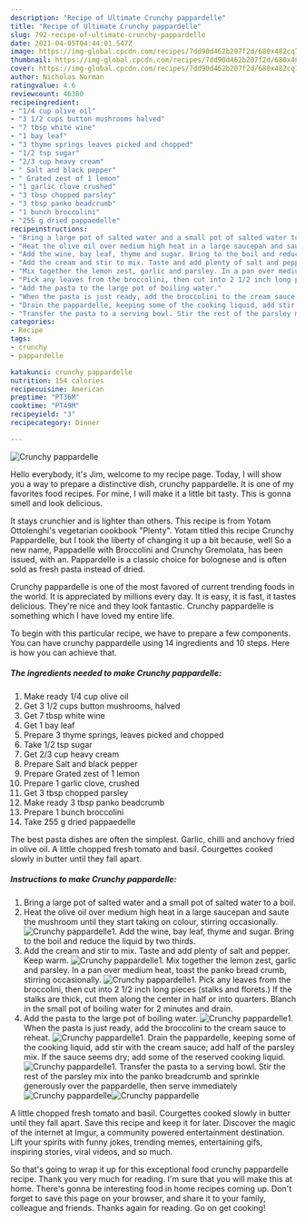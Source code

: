 ```yaml
---
description: "Recipe of Ultimate Crunchy pappardelle"
title: "Recipe of Ultimate Crunchy pappardelle"
slug: 792-recipe-of-ultimate-crunchy-pappardelle
date: 2021-04-05T04:44:01.547Z
image: https://img-global.cpcdn.com/recipes/7dd90d462b207f2d/680x482cq70/crunchy-pappardelle-recipe-main-photo.jpg
thumbnail: https://img-global.cpcdn.com/recipes/7dd90d462b207f2d/680x482cq70/crunchy-pappardelle-recipe-main-photo.jpg
cover: https://img-global.cpcdn.com/recipes/7dd90d462b207f2d/680x482cq70/crunchy-pappardelle-recipe-main-photo.jpg
author: Nicholas Norman
ratingvalue: 4.6
reviewcount: 46380
recipeingredient:
- "1/4 cup olive oil"
- "3 1/2 cups button mushrooms halved"
- "7 tbsp white wine"
- "1 bay leaf"
- "3 thyme springs leaves picked and chopped"
- "1/2 tsp sugar"
- "2/3 cup heavy cream"
- " Salt and black pepper"
- " Grated zest of 1 lemon"
- "1 garlic clove crushed"
- "3 tbsp chopped parsley"
- "3 tbsp panko beadcrumb"
- "1 bunch broccolini"
- "255 g dried pappaedelle"
recipeinstructions:
- "Bring a large pot of salted water and a small pot of salted water to a boil."
- "Heat the olive oil over medium high heat in a large saucepan and saute the mushroom until they start taking on colour, stirring occasionally."
- "Add the wine, bay leaf, thyme and sugar. Bring to the boil and reduce the liquid by two thirds."
- "Add the cream and stir to mix. Taste and add plenty of salt and pepper. Keep warm."
- "Mix together the lemon zest, garlic and parsley. In a pan over medium heat, toast the panko bread crumb, stirring occasionally."
- "Pick any leaves from the broccolini, then cut into 2 1/2 inch long pieces (stalks and florets.) If the stalks are thick, cut them along the center in half or into quarters. Blanch in the small pot of boiling water for 2 minutes and drain."
- "Add the pasta to the large pot of boiling water."
- "When the pasta is just ready, add the broccolini to the cream sauce to reheat."
- "Drain the pappardelle, keeping some of the cooking liquid, add stir with the cream sauce; add half of the parsley mix. If the sauce seems dry; add some of the reserved cooking liquid."
- "Transfer the pasta to a serving bowl. Stir the rest of the parsley mix into the panko breadcrumb and sprinkle generously over the pappardelle, then serve immediately"
categories:
- Recipe
tags:
- crunchy
- pappardelle

katakunci: crunchy pappardelle 
nutrition: 154 calories
recipecuisine: American
preptime: "PT36M"
cooktime: "PT49M"
recipeyield: "3"
recipecategory: Dinner

---
```



![Crunchy pappardelle](https://img-global.cpcdn.com/recipes/7dd90d462b207f2d/680x482cq70/crunchy-pappardelle-recipe-main-photo.jpg)

Hello everybody, it's Jim, welcome to my recipe page. Today, I will show you a way to prepare a distinctive dish, crunchy pappardelle. It is one of my favorites food recipes. For mine, I will make it a little bit tasty. This is gonna smell and look delicious.

It stays crunchier and is lighter than others. This recipe is from Yotam Ottolenghi&#39;s vegetarian cookbook &#34;Plenty&#34;. Yotam titled this recipe Crunchy Pappardelle, but I took the liberty of changing it up a bit because, well So a new name, Pappadelle with Broccolini and Crunchy Gremolata, has been issued, with an. Pappardelle is a classic choice for bolognese and is often sold as fresh pasta instead of dried.

Crunchy pappardelle is one of the most favored of current trending foods in the world. It is appreciated by millions every day. It is easy, it is fast, it tastes delicious. They're nice and they look fantastic. Crunchy pappardelle is something which I have loved my entire life.


To begin with this particular recipe, we have to prepare a few components. You can have crunchy pappardelle using 14 ingredients and 10 steps. Here is how you can achieve that.

<!--inarticleads1-->

##### The ingredients needed to make Crunchy pappardelle:

1. Make ready 1/4 cup olive oil
1. Get 3 1/2 cups button mushrooms, halved
1. Get 7 tbsp white wine
1. Get 1 bay leaf
1. Prepare 3 thyme springs, leaves picked and chopped
1. Take 1/2 tsp sugar
1. Get 2/3 cup heavy cream
1. Prepare  Salt and black pepper
1. Prepare  Grated zest of 1 lemon
1. Prepare 1 garlic clove, crushed
1. Get 3 tbsp chopped parsley
1. Make ready 3 tbsp panko beadcrumb
1. Prepare 1 bunch broccolini
1. Take 255 g dried pappaedelle


The best pasta dishes are often the simplest. Garlic, chilli and anchovy fried in olive oil. A little chopped fresh tomato and basil. Courgettes cooked slowly in butter until they fall apart. 

<!--inarticleads2-->

##### Instructions to make Crunchy pappardelle:

1. Bring a large pot of salted water and a small pot of salted water to a boil.
1. Heat the olive oil over medium high heat in a large saucepan and saute the mushroom until they start taking on colour, stirring occasionally.
<img src="//assets-global.cpcdn.com/assets/icons/button_play-2c75c40dde080a61004c1f40b05d8f140eaff45d7e9e6481dc71c63d2e7c4909.png" alt="Crunchy pappardelle">1. Add the wine, bay leaf, thyme and sugar. Bring to the boil and reduce the liquid by two thirds.
1. Add the cream and stir to mix. Taste and add plenty of salt and pepper. Keep warm.
<img src="//assets-global.cpcdn.com/assets/icons/button_play-2c75c40dde080a61004c1f40b05d8f140eaff45d7e9e6481dc71c63d2e7c4909.png" alt="Crunchy pappardelle">1. Mix together the lemon zest, garlic and parsley. In a pan over medium heat, toast the panko bread crumb, stirring occasionally.
<img src="//assets-global.cpcdn.com/assets/icons/button_play-2c75c40dde080a61004c1f40b05d8f140eaff45d7e9e6481dc71c63d2e7c4909.png" alt="Crunchy pappardelle">1. Pick any leaves from the broccolini, then cut into 2 1/2 inch long pieces (stalks and florets.) If the stalks are thick, cut them along the center in half or into quarters. Blanch in the small pot of boiling water for 2 minutes and drain.
1. Add the pasta to the large pot of boiling water.
<img src="//assets-global.cpcdn.com/assets/icons/button_play-2c75c40dde080a61004c1f40b05d8f140eaff45d7e9e6481dc71c63d2e7c4909.png" alt="Crunchy pappardelle">1. When the pasta is just ready, add the broccolini to the cream sauce to reheat.
<img src="//assets-global.cpcdn.com/assets/icons/button_play-2c75c40dde080a61004c1f40b05d8f140eaff45d7e9e6481dc71c63d2e7c4909.png" alt="Crunchy pappardelle">1. Drain the pappardelle, keeping some of the cooking liquid, add stir with the cream sauce; add half of the parsley mix. If the sauce seems dry; add some of the reserved cooking liquid.
<img src="//assets-global.cpcdn.com/assets/icons/button_play-2c75c40dde080a61004c1f40b05d8f140eaff45d7e9e6481dc71c63d2e7c4909.png" alt="Crunchy pappardelle">1. Transfer the pasta to a serving bowl. Stir the rest of the parsley mix into the panko breadcrumb and sprinkle generously over the pappardelle, then serve immediately
<img src="//assets-global.cpcdn.com/assets/icons/button_play-2c75c40dde080a61004c1f40b05d8f140eaff45d7e9e6481dc71c63d2e7c4909.png" alt="Crunchy pappardelle"><img src="//assets-global.cpcdn.com/assets/icons/button_play-2c75c40dde080a61004c1f40b05d8f140eaff45d7e9e6481dc71c63d2e7c4909.png" alt="Crunchy pappardelle">

A little chopped fresh tomato and basil. Courgettes cooked slowly in butter until they fall apart. Save this recipe and keep it for later. Discover the magic of the internet at Imgur, a community powered entertainment destination. Lift your spirits with funny jokes, trending memes, entertaining gifs, inspiring stories, viral videos, and so much. 

So that's going to wrap it up for this exceptional food crunchy pappardelle recipe. Thank you very much for reading. I'm sure that you will make this at home. There's gonna be interesting food in home recipes coming up. Don't forget to save this page on your browser, and share it to your family, colleague and friends. Thanks again for reading. Go on get cooking!
